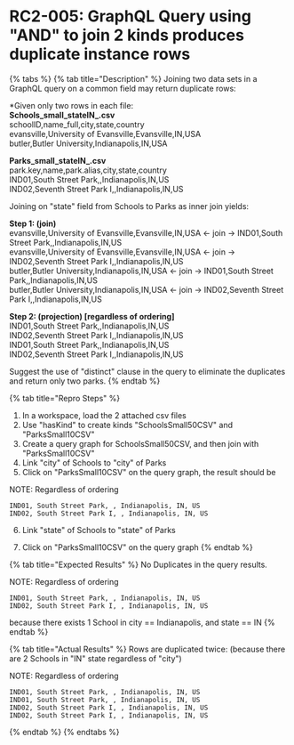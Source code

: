 # RC2-005: GraphQL Query using "AND" to join 2 kinds produces duplicate instance rows

{% tabs %}
{% tab title="Description" %}
Joining two data sets in a GraphQL query on a common field may return duplicate rows:

\*Given only two rows in each file:  
**Schools\_small\_stateIN\_.csv**  
schoolID,name\_full,city,state,country  
evansville,University of Evansville,Evansville,IN,USA  
butler,Butler University,Indianapolis,IN,USA

**Parks\_small\_stateIN\_.csv**  
park.key,name,park.alias,city,state,country  
IND01,South Street Park,,Indianapolis,IN,US  
IND02,Seventh Street Park I,,Indianapolis,IN,US

Joining on "state" field from Schools to Parks as inner join yields:

**Step 1: \(join\)**  
evansville,University of Evansville,Evansville,IN,USA &lt;- join -&gt; IND01,South Street Park,,Indianapolis,IN,US  
evansville,University of Evansville,Evansville,IN,USA &lt;- join -&gt; IND02,Seventh Street Park I,,Indianapolis,IN,US  
butler,Butler University,Indianapolis,IN,USA &lt;- join -&gt; IND01,South Street Park,,Indianapolis,IN,US  
butler,Butler University,Indianapolis,IN,USA &lt;- join -&gt; IND02,Seventh Street Park I,,Indianapolis,IN,US

**Step 2: \(projection\) \[regardless of ordering\]**  
IND01,South Street Park,,Indianapolis,IN,US  
IND02,Seventh Street Park I,,Indianapolis,IN,US  
IND01,South Street Park,,Indianapolis,IN,US  
IND02,Seventh Street Park I,,Indianapolis,IN,US

Suggest the use of "distinct" clause in the query to eliminate the duplicates and return only two parks.
{% endtab %}

{% tab title="Repro Steps" %}
1. In a workspace, load the 2 attached csv files  
2. Use "hasKind" to create kinds "SchoolsSmall50CSV" and "ParksSmall10CSV"  
3. Create a query graph for SchoolsSmall50CSV, and then join with "ParksSmall10CSV"  
4. Link "city" of Schools to "city" of Parks  
5. Click on "ParksSmall10CSV" on the query graph, the result should be

NOTE: Regardless of ordering

```
IND01, South Street Park, , Indianapolis, IN, US
IND02, South Street Park I, , Indianapolis, IN, US
```

6. Link "state" of Schools to "state" of Parks

7. Click on "ParksSmall10CSV" on the query graph
{% endtab %}

{% tab title="Expected Results" %}
No Duplicates in the query results.

NOTE: Regardless of ordering

```
IND01, South Street Park, , Indianapolis, IN, US
IND02, South Street Park I, , Indianapolis, IN, US
```

because there exists 1 School in city == Indianapolis, and state == IN
{% endtab %}

{% tab title="Actual Results" %}
Rows are duplicated twice: \(because there are 2 Schools in "IN" state regardless of "city"\)

NOTE: Regardless of ordering

```
IND01, South Street Park, , Indianapolis, IN, US
IND01, South Street Park, , Indianapolis, IN, US
IND02, South Street Park I, , Indianapolis, IN, US
IND02, South Street Park I, , Indianapolis, IN, US
```
{% endtab %}
{% endtabs %}

